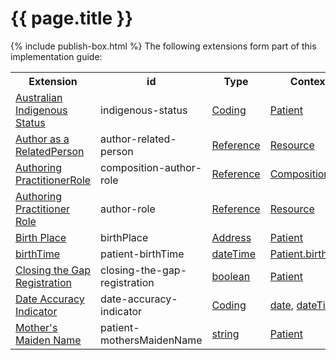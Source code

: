 # {{ page.title }}
{% include publish-box.html %}
The following extensions form part of this implementation guide:

<table class="list" width="100%">
    <tr>
        <th>Extension</th>
        <th>id</th>
        <th>Type</th>
        <th>Context</th>
    </tr>
    <tr>
        <td><a href="http://hl7.org.au/fhir/base/aubase1.1/StructureDefinition-indigenous-status.html">Australian Indigenous Status</a></td>
        <td>indigenous-status</td>
        <td><a href="http://hl7.org/fhir/stu3/datatypes.html#Coding">Coding</a></td>
        <td><a href="http://hl7.org/fhir/stu3/patient.html">Patient</a></td>
    </tr>
    <tr>
        <td><a href="http://hl7.org.au/fhir/base/aubase1.1/StructureDefinition-author-related-person.html">Author as a RelatedPerson</a></td>
        <td>author-related-person</td>
        <td><a href="http://hl7.org/fhir/stu3/references.html#Reference">Reference</a></td>
        <td><a href="http://hl7.org/fhir/stu3/resourcelist.html">Resource</a></td>
    </tr>
    <tr>
        <td><a href="http://hl7.org.au/fhir/base/aubase1.1/StructureDefinition-composition-author-role.html">Authoring PractitionerRole</a></td>
        <td>composition-author-role</td>
        <td><a href="http://hl7.org/fhir/stu3/references.html#Reference">Reference</a></td>
        <td><a href="http://hl7.org/fhir/stu3/composition.html">Composition</a></td>
    </tr>
    <tr>
        <td><a href="http://hl7.org.au/fhir/base/aubase1.1/StructureDefinition-author-role.html">Authoring Practitioner Role</a></td>
        <td>author-role</td>
        <td><a href="http://hl7.org/fhir/stu3/references.html#Reference">Reference</a></td>
        <td><a href="http://hl7.org/fhir/stu3/resourcelist.html">Resource</a></td>
    </tr>
    <tr>
        <td><a href="http://hl7.org/fhir/STU3/extension-birthplace.html">Birth Place</a></td>
        <td>birthPlace</td>
        <td><a href="http://hl7.org/fhir/stu3/datatypes.html#Address">Address</a></td>
        <td><a href="http://hl7.org/fhir/stu3/patient.html">Patient</a></td>
    </tr>
    <tr>
        <td><a href="http://hl7.org/fhir/STU3/extension-patient-birthtime.html">birthTime</a></td>
        <td>patient-birthTime</td>
        <td><a href="http://hl7.org/fhir/stu3/datatypes.html#dateTime">dateTime</a></td>
        <td><a href="http://hl7.org/fhir/stu3/patient.html">Patient.birthDate</a></td>
    </tr>
    <tr>
        <td><a href="http://hl7.org.au/fhir/base/aubase1.1/StructureDefinition-closing-the-gap-registration.html">Closing the Gap Registration</a></td>
        <td>closing-the-gap-registration</td>
        <td><a href="http://hl7.org/fhir/stu3/datatypes.html#boolean">boolean</a></td>
        <td><a href="http://hl7.org/fhir/stu3/patient.html">Patient</a></td>
    </tr>
    <tr>
        <td><a href="http://hl7.org.au/fhir/base/aubase1.1/StructureDefinition-date-accuracy-indicator.html">Date Accuracy Indicator</a></td>
        <td>date-accuracy-indicator</td>
        <td><a href="http://hl7.org/fhir/stu3/datatypes.html#Coding">Coding</a></td>
        <td><a href="http://hl7.org/fhir/stu3/datatypes.html#date">date</a>, <a href="http://hl7.org/fhir/stu3/datatypes.html#dateTime">dateTime</a> </td>
    </tr>
    <tr>
        <td><a href="http://hl7.org/fhir/STU3/extension-patient-mothersmaidenname.html">Mother's Maiden Name</a></td>
        <td>patient-mothersMaidenName</td>
        <td><a href="http://hl7.org/fhir/stu3/datatypes.html#string">string</a></td>
        <td><a href="http://hl7.org/fhir/stu3/patient.html">Patient</a></td>
    </tr>
</table>